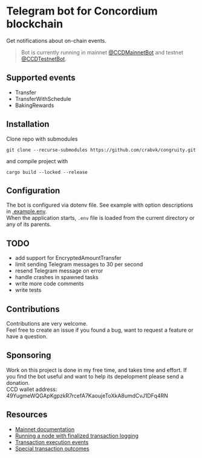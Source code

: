 # Telegram bot for Concordium blockchain

Get notifications about on-chain events.

> Bot is currently running in mainnet [@CCDMainnetBot](https://t.me/CCDMainnetBot) and testnet [@CCDTestnetBot](https://t.me/CCDTestnetBot).

## Supported events

* Transfer
* TransferWithSchedule
* BakingRewards

## Installation

Clone repo with submodules

```shell
git clone --recurse-submodules https://github.com/crabvk/congruity.git
```

and compile project with

```shell
cargo build --locked --release
```

## Configuration

The bot is configured via dotenv file. See example with option descriptions in [.example.env](/.example.env).  
When the application starts, `.env` file is loaded from the current directory or any of its parents.

## TODO

* add support for EncryptedAmountTransfer
* limit sending Telegram messages to 30 per second
* resend Telegram message on error
* handle crashes in spawned tasks
* write more code comments
* write tests

## Contributions

Contributions are very welcome.  
Feel free to create an issue if you found a bug, want to request a feature or have a question.

## Sponsoring

Work on this project is done in my free time, and takes time and effort. If you find the bot useful and want to help its depelopment please send a donation.  
CCD wallet address: 49YugmeWQGApKgpzkR7rcefA7KaoujeToXkA8umdCvJ1DFq4RN

## Resources

* [Mainnet documentation](https://developer.concordium.software/en/mainnet/net/index.html)
* [Running a node with finalized transaction logging](https://github.com/Concordium/concordium-node/blob/main/docs/transaction-logging.md)
* [Transaction execution events](https://github.com/concordium/concordium-base/blob/main/haskell-src/Concordium/Types/Execution.hs)
* [Special transaction outcomes](https://github.com/concordium/concordium-base/blob/main/haskell-src/Concordium/Types/Transactions.hs)
